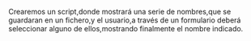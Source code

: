 Crearemos un script,donde mostrará una serie de nombres,que se guardaran en un fichero,y el usuario,a través de un formulario deberá seleccionar alguno de ellos,mostrando finalmente el nombre indicado.
